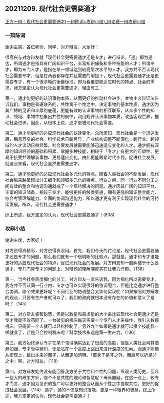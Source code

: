 ## 20211209. 现代社会更需要通才

[正方一辩：现代社会更需要通才(一辩陈词+攻辩小结)_辩论赛一辩攻辩小结](https://m.daodoc.com/gongzuozongjie/qitazongjie/2814906.html)

### 一辩陈词

谢谢主席，各位老师、同学、对方辩友，大家好！

很高兴与对方辩友就「现代社会更需要通才还是专才」进行辩论。「通」即为通达，所谓通才是指具有广阔知识平台，丰富知识储备和多种技能的人才；所谓专才，即为专门人才，是指在某一领域达到较高层次水平的人才。我方并不否认现代社会需要专才，但是在两者都存在并且需要的前提下，现代社会更需要通才还是更需要专才，有一个很清晰的衡量标准，即为看谁更能适应时代的特点、社会的需求。我方坚定认为现代社会更需要通才，理由有三：

第一，通才能更好的认识事物本质，从而更好的推动社会进步。唯物主义辩证法告诉我们，事物是普遍联系的，共性寓于个性之中，决定事物的基本性质。通才因为其广博的见识和丰厚的底蕴，更能有效的认识事物的相互联系，从众多个性的知识、领域、事物中抽象出共性的规律，利用规律认识事物本质，改造客观世界，推动社会进步。因此，从根本上说，通才更被现代社会需要。

第二，通才能更好的适应现代社会的快速变化。众所周知，现代社会是一个迅速发展，瞬息万变的社会。科学技术日新月异，产业结构调整不断深化，跨行业、跨领域的人才流动日益频繁。社会要发展就需要能够迅速适应变化的人才。通才拥有深厚的知识经验的基础和积累、掌握多种技能，相较于「专才」有更大的可塑性、更易于接受并理解新事物、更易适应变化，由此更能跟紧时代步伐，促进社会发展。就这点来看，现代社会显然更需要通才。

第三，通才能更好的适应现代社会多元化的特点。随着人类社会的不断发展，现代社会越来越呈现出分工细化和领域多元化的特点。行业之间、同一行业不同分工之间有效的整合和协调沟通就成了一个亟待解决的问题。通才因其广阔的知识平台、丰富的知识储备，相较于专才，能够更好的触类旁通，拥有更强的知识整合能力、综合考察理解能力、全面的协调沟通能力，所以通才更有利于实现现代社会的可持续发展。所以，现代社会更需要通才！

综上所述，我方坚定的认为，现代社会更需要通才！(808)

### 攻辩小结

谢谢主席，大家好！

对方说得真精彩，对方说得真没用。首先，我们今天的讨论是，现代社会更需要通才还是专才的问题，那么我们就有一个很明晰的比较点，那就是，通才和专才谁能更好的适应现代社会的特点，促进现代社会的发展。对方辩友却一直纠结于什么是通才，专几门算专才的问题上，对辩题的理解深度实在让我方汗颜。（138）

第一，当今社会高度细化的分工，对方辩友一直告诉我，因为细化所以需要专才，我方并不否认同一行业内，专才也可以实现很好的协调配合，但是比之通才进行整合协调，哪个效果更好呢？不同行业的协调整合又如何实现呢？如果按照对方辩友的观点，只要有生产者就可以了，我们的政府就根本没有存在的价值和意义了是吗？（145）

第二，对方辩友睿智聪慧，但是以数量和需求量的大小来比较现代社会更通才还是专才我就不敢苟同了。一台破旧的机床每天需要十个专门人才来操作，我引入数控机床，只需要一个人就可以轻松控制了，另外九个如果是通才就可以换个技能我一样就业了，若是只会控制机床呢？科学技术永远是第一生产力。（136）

第三，我方始终承认专才在某个领域确实达到了很高的高度，但是人类社会何其浩瀚如烟，专才管中窥豹，无法站在一个高度上跳出来进行深度的思索。而通才则能从宏观上，跳出本来的圈子，从而更加清明。「置身于是非之外，而后可以折是非之中」啊，对方辩友。（118）

第四，对方辩友始终没有能回答我方关于共性和个性的问题，纵观人类历史，但凡一些大的政策方针，哪个不是共性的理论和智慧呢？毋庸置疑，在这一点上，较专才而言，通才因为见识的宽广可以更好的整合从而从个性之中提取共性。更好的促进社会发展。（114） 通才，通的不仅是知识技能，更是一种眼界和智慧，综上所述，我方坚定的认为，现代社会更需要通才！

